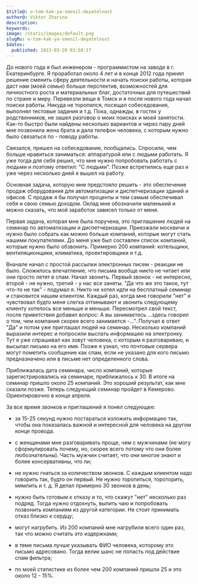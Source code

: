 ```yaml
---
$title@: o-tom-kak-ya-smenil-deyatelnost
author@: Viktor Zharina
description: 
keywords: 
image: /static/images/default.png
slugRu: o-tom-kak-ya-smenil-deyatelnost
$dates:
  published: 2013-03-20 03:50:17
---
```

До нового года я был инженером - программистом на заводе в г. Екатеринбурге. Я проработал около 4 лет и в конце 2012 года принял решение сменить сферу деятельности и начать поиски работы, которая даст нам (моей семье) больше перспектив, возможностей для личностного роста и материальных благ, достаточных для путешествий по стране и миру. Перевезли вещи в Томск и я после нового года начал поиски работы. Никуда не торопился, посещал собеседования, выполнял тестовые задания и т.д. Пока, однажды, в гостях у родственников, не зашел разговор о моих поисках и моей занятости. Как-то быстро были найдены несколько вариантов и через пару дней мне позвонила жена брата и дала телефон  человека, с которым нужно было связаться по - поводу работы.

<!--more-->

Связался, пришел на собеседование, пообщались. Спросили, чем больше нравиться заниматься: аппаратурой или с людьми работать. Я уже тогда для себя решил, что мне нужно попробовать работать с людьми и поэтому ответил: "С людьми".  Позже встретились еще раз и уже через несколько дней я вышел на работу.



Основная задача, которую мне предстояло решить - это обеспечение продаж оборудования для автоматизации и диспетчеризации зданий и офисов. С продаж я бы получал проценты и тем самым обеспечивал себя и свою семью доходом. Оклад мне обозначили маленький и можно сказать, что мой заработок зависел только от меня.



Первая задача, которая мне была поручена, это приглашение людей на семинар по автоматизации и диспетчеризации. Приезжали москвичи и нужно было собрать как можно больше компаний, которые могут стать нашими покупателями. До меня уже был составлен список компаний, которые нужно было обзвонить. Примерно 200 компаний: котельщики, вентиляционщики, климатика, проектировщики и т.д.

Вначале начал с простой рассылки электронных писем - реакции не было. Сложилось впечатление, что письма вообще никто не читает или они просто летят в спам. Начал звонить. Первый звонок - не интересно, второй - не нужно, третий - у нас все заняты. "Да что же это такое, тут что-то не так" - подумал я. Никто не хотел идти на бесплатный семинар и становится нашим клиентом. Каждый раз, когда мне говорили "нет" я чувствовал будто меня слегка отпинывают и звонить следующему клиенту хотелось все меньше и меньше. Пересмотрел свой текст, после приветствия добавил вопрос: А вы занимаетесь ...здесь говорил о том, чем компания скорее всего занимается -...". Получал в ответ "Да" и потом уже приглашал людей на семинар. Несколько компаний выразили интерес и попросили выслать информацию на электронку. Тут я уже спрашивал как зовут человека, с которым я разговариваю, и высылал письмо на его имя. Позже я узнал, что почтовые сервера могут пометить сообщение как спам, если не указано для кого письмо предназначено или в письме нет определенного слова.



Приближалась дата семинара, число компаний, которые зарегистрировались на семинаре, приближалось к 30. В итоге на семинар пришло около 25 компаний. Это хороший результат, как мне сказали позже. Теперь следующий семинар пройдет в Кемерово. Ориентировочно в конце апреля.

За все время звонков и приглашений я понял следующее:

- за 15-25 секунд нужно постараться изложить информацию так, чтобы она показалась важной и интересной для человека на другом конце провода.

- с женщинами мне разговаривать проще, чем с мужчинами (не могу сформулировать почему, но, скорее всего потому что они более любознательны). Часть мужчин считает, что они многое знают и более консервативны, что ли;

- не нужно гнаться за количеством звонков. С каждым клиентом надо говорить так, будто он первый. Не нужно торопиться, тороторить, мямлить и т. д. Я делал примерно 30 звонков в день;

- нужно быть готовым к отказу и то, что скажут "нет" несколько раз подряд. Тогда нужно отдохнуть, выпить чаю и попробовать позвонить компаниям из другой категории. Не стоит принимать отказ близко к сердцу;

- могут нагрубить. Из 200 компаний мне нагрубили всего один раз, так что можно считать  это издержками;

- в теме письма лучше указывать ФИО человека, которому это письмо адресовано. Тогда велик шанс не попасть под действие спам фильтра;

- по моей статистике из более чем 200 компаний пришли 25 и это около 12 - 15%.